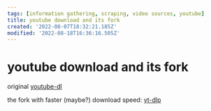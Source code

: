 ```yaml
---
tags: [information gathering, scraping, video sources, youtube]
title: youtube download and its fork
created: '2022-08-07T18:32:21.185Z'
modified: '2022-08-18T16:36:16.505Z'
---
```


# youtube download and its fork

original [youtube-dl](https://github.com/ytdl-org/youtube-dl)

the fork with faster (maybe?) download speed: [yt-dlp](https://github.com/yt-dlp/yt-dlp)
